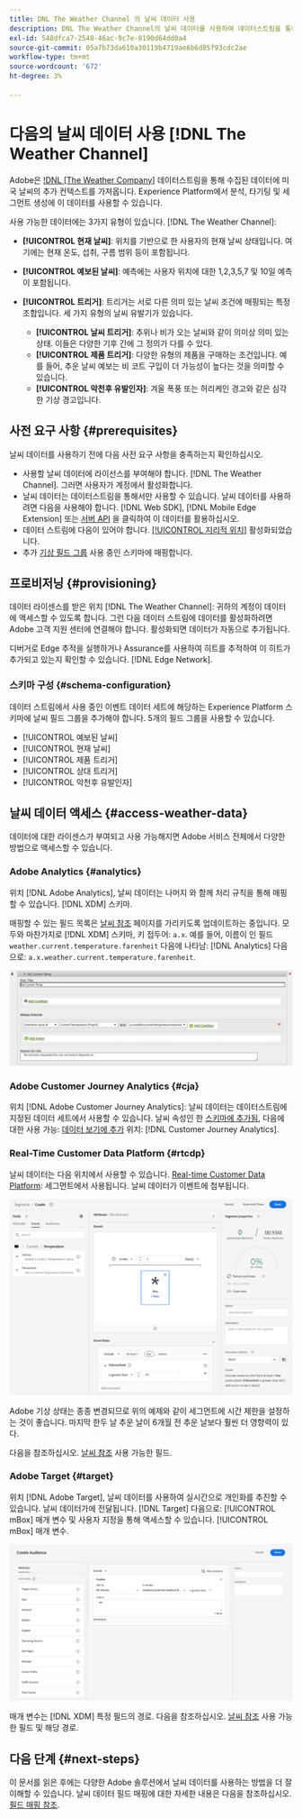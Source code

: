 ```yaml
---
title: DNL The Weather Channel 의 날씨 데이터 사용
description: DNL The Weather Channel의 날씨 데이터를 사용하여 데이터스트림을 통해 수집하는 데이터를 향상시킵니다.
exl-id: 548dfca7-2548-46ac-9c7e-8190d64dd0a4
source-git-commit: 05a7b73da610a30119b4719ae6b6d85f93cdc2ae
workflow-type: tm+mt
source-wordcount: '672'
ht-degree: 3%

---
```


# 다음의 날씨 데이터 사용 [!DNL The Weather Channel]

Adobe은 [!DNL [The Weather Company]](https://www.ibm.com/weather) 데이터스트림을 통해 수집된 데이터에 미국 날씨의 추가 컨텍스트를 가져옵니다. Experience Platform에서 분석, 타기팅 및 세그먼트 생성에 이 데이터를 사용할 수 있습니다.

사용 가능한 데이터에는 3가지 유형이 있습니다. [!DNL The Weather Channel]:

* **[!UICONTROL 현재 날씨]**: 위치를 기반으로 한 사용자의 현재 날씨 상태입니다. 여기에는 현재 온도, 섭취, 구름 범위 등이 포함됩니다.
* **[!UICONTROL 예보된 날씨]**: 예측에는 사용자 위치에 대한 1,2,3,5,7 및 10일 예측이 포함됩니다.
* **[!UICONTROL 트리거]**: 트리거는 서로 다른 의미 있는 날씨 조건에 매핑되는 특정 조합입니다. 세 가지 유형의 날씨 유발기가 있습니다.

   * **[!UICONTROL 날씨 트리거]**: 추위나 비가 오는 날씨와 같이 의미상 의미 있는 상태. 이들은 다양한 기후 간에 그 정의가 다를 수 있다.
   * **[!UICONTROL 제품 트리거]**: 다양한 유형의 제품을 구매하는 조건입니다. 예를 들어, 추운 날씨 예보는 비 코트 구입이 더 가능성이 높다는 것을 의미할 수 있습니다.
   * **[!UICONTROL 악천후 유발인자]**: 겨울 폭풍 또는 허리케인 경고와 같은 심각한 기상 경고입니다.

## 사전 요구 사항 {#prerequisites}

날씨 데이터를 사용하기 전에 다음 사전 요구 사항을 충족하는지 확인하십시오.

* 사용할 날씨 데이터에 라이선스를 부여해야 합니다. [!DNL The Weather Channel]. 그러면 사용자가 계정에서 활성화합니다.
* 날씨 데이터는 데이터스트림을 통해서만 사용할 수 있습니다. 날씨 데이터를 사용하려면 다음을 사용해야 합니다. [!DNL Web SDK], [!DNL Mobile Edge Extension] 또는 [서버 API](../../../server-api/overview.md) 을 클릭하여 이 데이터를 활용하십시오.
* 데이터 스트림에 다음이 있어야 합니다. [[!UICONTROL 지리적 위치]](../configure.md#advanced-options) 활성화되었습니다.
* 추가 [기상 필드 그룹](#schema-configuration) 사용 중인 스키마에 매핑합니다.

## 프로비저닝 {#provisioning}

데이터 라이센스를 받은 위치 [!DNL The Weather Channel]: 귀하의 계정이 데이터에 액세스할 수 있도록 합니다. 그런 다음 데이터 스트림에 데이터를 활성화하려면 Adobe 고객 지원 센터에 연결해야 합니다. 활성화되면 데이터가 자동으로 추가됩니다.

디버거로 Edge 추적을 실행하거나 Assurance를 사용하여 히트를 추적하여 이 히트가 추가되고 있는지 확인할 수 있습니다. [!DNL Edge Network].

### 스키마 구성 {#schema-configuration}

데이터 스트림에서 사용 중인 이벤트 데이터 세트에 해당하는 Experience Platform 스키마에 날씨 필드 그룹을 추가해야 합니다. 5개의 필드 그룹을 사용할 수 있습니다.

* [!UICONTROL 예보된 날씨]
* [!UICONTROL 현재 날씨]
* [!UICONTROL 제품 트리거]
* [!UICONTROL 상대 트리거]
* [!UICONTROL 악천후 유발인자]

## 날씨 데이터 액세스 {#access-weather-data}

데이터에 대한 라이센스가 부여되고 사용 가능해지면 Adobe 서비스 전체에서 다양한 방법으로 액세스할 수 있습니다.

### Adobe Analytics {#analytics}

위치 [!DNL Adobe Analytics], 날씨 데이터는 나머지 와 함께 처리 규칙을 통해 매핑할 수 있습니다. [!DNL XDM] 스키마.

매핑할 수 있는 필드 목록은 [날씨 참조](weather-reference.md) 페이지를 가리키도록 업데이트하는 중입니다. 모두와 마찬가지로 [!DNL XDM] 스키마, 키 접두어: `a.x`. 예를 들어, 이름이 인 필드 `weather.current.temperature.farenheit` 다음에 나타남: [!DNL Analytics] 다음으로: `a.x.weather.current.temperature.farenheit`.

![처리 규칙 인터페이스](../../assets/datastreams/data-enrichment/weather/processing-rules.png)

### Adobe Customer Journey Analytics {#cja}

위치 [!DNL Adobe Customer Journey Analytics]: 날씨 데이터는 데이터스트림에 지정된 데이터 세트에서 사용할 수 있습니다. 날씨 속성인 한 [스키마에 추가됨](#prerequisites-prerequisites), 다음에 대한 사용 가능: [데이터 보기에 추가](https://experienceleague.adobe.com/docs/analytics-platform/using/cja-dataviews/create-dataview.html) 위치: [!DNL Customer Journey Analytics].

### Real-Time Customer Data Platform {#rtcdp}

날씨 데이터는 다음 위치에서 사용할 수 있습니다. [Real-time Customer Data Platform](../../../rtcdp/overview.md): 세그먼트에서 사용됩니다. 날씨 데이터가 이벤트에 첨부됩니다.

![날씨 이벤트를 보여주는 세그먼트 빌더](../../assets/datastreams/data-enrichment/weather/schema-builder.png)

Adobe 기상 상태는 종종 변경되므로 위의 예제와 같이 세그먼트에 시간 제한을 설정하는 것이 좋습니다. 마지막 한두 날 추운 날이 6개월 전 추운 날보다 훨씬 더 영향력이 있다.

다음을 참조하십시오. [날씨 참조](weather-reference.md) 사용 가능한 필드.

### Adobe Target {#target}

위치 [!DNL Adobe Target], 날씨 데이터를 사용하여 실시간으로 개인화를 추진할 수 있습니다. 날씨 데이터가에 전달됩니다. [!DNL Target] 다음으로: [!UICONTROL mBox] 매개 변수 및 사용자 지정을 통해 액세스할 수 있습니다. [!UICONTROL mBox] 매개 변수.

![Target 대상 빌더](../../assets/datastreams/data-enrichment/weather/target-audience-builder.png)

매개 변수는 [!DNL XDM] 특정 필드의 경로. 다음을 참조하십시오. [날씨 참조](weather-reference.md) 사용 가능한 필드 및 해당 경로.

## 다음 단계 {#next-steps}

이 문서를 읽은 후에는 다양한 Adobe 솔루션에서 날씨 데이터를 사용하는 방법을 더 잘 이해할 수 있습니다. 날씨 데이터 필드 매핑에 대한 자세한 내용은 다음을 참조하십시오. [필드 매핑 참조](weather-reference.md).
